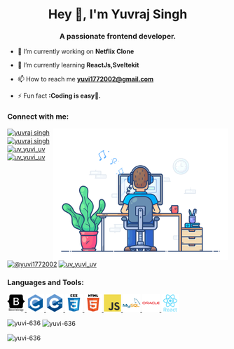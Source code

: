 <h1 align="center">Hey 👋, I'm Yuvraj Singh</h1>
<h3 align="center">A passionate frontend developer.</h3>

- 🔭 I’m currently working on **Netflix Clone**

- 🌱 I’m currently learning **ReactJs,Sveltekit**

- 📫 How to reach me **yuvi1772002@gmail.com**

- ⚡ Fun fact **:Coding is easy🙂.**

<h3 align="left">Connect with me:</h3>
<img align="right" alt ="coding" width="400" src="https://raw.githubusercontent.com/jsuarezruiz/jsuarezruiz/master/images/coding.gif">


<p align="left">
<a href="https://linkedin.com/in/yuvraj singh" target="blank"><img align="center" src="https://raw.githubusercontent.com/rahuldkjain/github-profile-readme-generator/master/src/images/icons/Social/linked-in-alt.svg" alt="yuvraj singh" height="30" width="40" /></a>
<a href="https://fb.com/yuvraj singh" target="blank"><img align="center" src="https://raw.githubusercontent.com/rahuldkjain/github-profile-readme-generator/master/src/images/icons/Social/facebook.svg" alt="yuvraj singh" height="30" width="40" /></a>
<a href="https://instagram.com/uv_yuvi_uv" target="blank"><img align="center" src="https://raw.githubusercontent.com/rahuldkjain/github-profile-readme-generator/master/src/images/icons/Social/instagram.svg" alt="uv_yuvi_uv" height="30" width="40" /></a>
<a href="https://www.codechef.com/users/uv_yuvi_uv" target="blank"><img align="center" src="https://cdn.jsdelivr.net/npm/simple-icons@3.1.0/icons/codechef.svg" alt="uv_yuvi_uv" height="30" width="40" /></a>
<a href="https://www.hackerrank.com/@yuvi1772002" target="blank"><img align="center" src="https://raw.githubusercontent.com/rahuldkjain/github-profile-readme-generator/master/src/images/icons/Social/hackerrank.svg" alt="@yuvi1772002" height="30" width="40" /></a>
<a href="https://auth.geeksforgeeks.org/user/uv_yuvi_uv" target="blank"><img align="center" src="https://raw.githubusercontent.com/rahuldkjain/github-profile-readme-generator/master/src/images/icons/Social/geeks-for-geeks.svg" alt="uv_yuvi_uv" height="30" width="40" /></a>
</p>

<h3 align="left">Languages and Tools:</h3>
<p align="left"> <a href="https://getbootstrap.com" target="_blank" rel="noreferrer"> <img src="https://raw.githubusercontent.com/devicons/devicon/master/icons/bootstrap/bootstrap-plain-wordmark.svg" alt="bootstrap" width="40" height="40"/> </a> <a href="https://www.cprogramming.com/" target="_blank" rel="noreferrer"> <img src="https://raw.githubusercontent.com/devicons/devicon/master/icons/c/c-original.svg" alt="c" width="40" height="40"/> </a> <a href="https://www.w3schools.com/cpp/" target="_blank" rel="noreferrer"> <img src="https://raw.githubusercontent.com/devicons/devicon/master/icons/cplusplus/cplusplus-original.svg" alt="cplusplus" width="40" height="40"/> </a> <a href="https://www.w3schools.com/css/" target="_blank" rel="noreferrer"> <img src="https://raw.githubusercontent.com/devicons/devicon/master/icons/css3/css3-original-wordmark.svg" alt="css3" width="40" height="40"/> </a> <a href="https://www.w3.org/html/" target="_blank" rel="noreferrer"> <img src="https://raw.githubusercontent.com/devicons/devicon/master/icons/html5/html5-original-wordmark.svg" alt="html5" width="40" height="40"/> </a> <a href="https://developer.mozilla.org/en-US/docs/Web/JavaScript" target="_blank" rel="noreferrer"> <img src="https://raw.githubusercontent.com/devicons/devicon/master/icons/javascript/javascript-original.svg" alt="javascript" width="40" height="40"/> </a> <a href="https://www.mysql.com/" target="_blank" rel="noreferrer"> <img src="https://raw.githubusercontent.com/devicons/devicon/master/icons/mysql/mysql-original-wordmark.svg" alt="mysql" width="40" height="40"/> </a> <a href="https://www.oracle.com/" target="_blank" rel="noreferrer"> <img src="https://raw.githubusercontent.com/devicons/devicon/master/icons/oracle/oracle-original.svg" alt="oracle" width="40" height="40"/> </a> <a href="https://reactjs.org/" target="_blank" rel="noreferrer"> <img src="https://raw.githubusercontent.com/devicons/devicon/master/icons/react/react-original-wordmark.svg" alt="react" width="40" height="40"/> </a> </p>

<p><img align="left" src="https://github-readme-stats.vercel.app/api/top-langs?username=yuvi-636&show_icons=true&locale=en&layout=compact" alt="yuvi-636" /></p>

<p>&nbsp;<img align="center" src="https://github-readme-stats.vercel.app/api?username=yuvi-636&show_icons=true&locale=en" alt="yuvi-636" /></p>

<p><img align="center" src="https://github-readme-streak-stats.herokuapp.com/?user=yuvi-636&" alt="yuvi-636" /></p>
